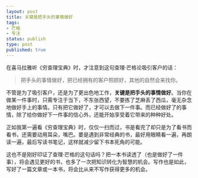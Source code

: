 ```yaml
--- 
layout: post
title: 关键是把手头的事情做好
tags: 
- 芒格
- 专注
status: publish
type: post
published: true
---
```


在喜马拉雅听《穷查理宝典》时，才注意到这句查理·芒格论吸引客户的话：
>把手头的事情做好，把已经拥有的客户照顾好，其他的自然会来找你。

不管是为了吸引客户，还是为了更出色地工作，**关键是把手头的事情做好**。当你在做某一件事时，只需专注于当下，不东张西望，不要拣了芝麻丢了西瓜，毫无杂念地做好手上的事情。只有把它做好了，才可以去做下一件事。而已经做好了的事情，除了给你做好下一件事的信心外，还能开始享受着它带来的种种好处。

正如我第一遍看《穷查理宝典》时，仅仅一扫而过，书是看完了却只是为了看书而看书，还需要动用耳朵，嘴巴。要是遇到非常经典的书，最好用眼睛看一遍，再朗读一遍，最后写读书笔记，这样就减少留下书本死角的可能。

这也不是刚好印证了查理·芒格的这句话吗？把一本书读透了（也是做好了一件事），将会遇见更好的书，也多了一次把知识转化为智慧的机会。写作也是如此，写好了一篇文章或一本书，将会比从来不写作获得更多的机会。
